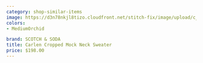 ```yaml
---
category: shop-similar-items
image: https://d3n78nkjl8tizo.cloudfront.net/stitch-fix/image/upload/c_scale,h_500/e_trim:9/f_auto,q_auto/e_replace_color:f2f3f4:300:ffffff/v1674546395/qtwaducsqc4m6f4867by.jpg
colors: 
- MediumOrchid

brand: SCOTCH & SODA
title: Carlen Cropped Mock Neck Sweater
price: $198.00
---
```




